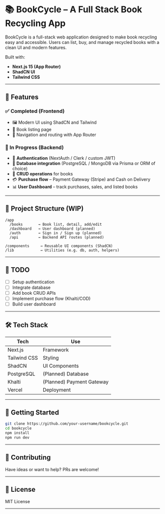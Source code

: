 # 📚 BookCycle – A Full Stack Book Recycling App

BookCycle is a full-stack web application designed to make book recycling easy and accessible. Users can list, buy, and manage recycled books with a clean UI and modern features.

Built with:

- **Next.js 15 (App Router)**
- **ShadCN UI**
- **Tailwind CSS**

---

## 🌟 Features

### ✅ Completed (Frontend)

- 🖼️ Modern UI using ShadCN and Tailwind
- 📖 Book listing page
- 🧭 Navigation and routing with App Router

### 🔧 In Progress (Backend)

- 🔐 **Authentication** (NextAuth / Clerk / custom JWT)
- 💾 **Database integration** (PostgreSQL / MongoDB via Prisma or ORM of choice)
- 🔄 **CRUD operations** for books
- 💳 **Purchase flow** – Payment Gateway (Stripe) and Cash on Delivery
- 📊 **User Dashboard** – track purchases, sales, and listed books

---

## 🚧 Project Structure (WIP)

```
/app
  /books       → Book list, detail, add/edit
  /dashboard   → User dashboard (planned)
  /auth        → Sign in / Sign up (planned)
  /api         → Backend API routes (planned)

/components     → Reusable UI components (ShadCN)
/lib            → Utilities (e.g. db, auth, helpers)
```

---

## 📌 TODO

- [ ] Setup authentication
- [ ] Integrate database
- [ ] Add book CRUD APIs
- [ ] Implement purchase flow (Khalti/COD)
- [ ] Build user dashboard

---

## 🛠 Tech Stack

| Tech         | Use                       |
| ------------ | ------------------------- |
| Next.js      | Framework                 |
| Tailwind CSS | Styling                   |
| ShadCN       | UI Components             |
| PostgreSQL   | (Planned) Database        |
| Khalti       | (Planned) Payment Gateway |
| Vercel       | Deployment                |

---

## 🚀 Getting Started

```bash
git clone https://github.com/your-username/bookcycle.git
cd bookcycle
npm install
npm run dev
```

---

## 🧠 Contributing

Have ideas or want to help? PRs are welcome!

---

## 📄 License

MIT License

---
